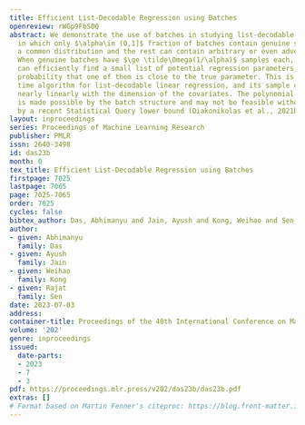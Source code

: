 ```yaml
---
title: Efficient List-Decodable Regression using Batches
openreview: rWGp9FbS0Q
abstract: We demonstrate the use of batches in studying list-decodable linear regression,
  in which only $\alpha\in (0,1]$ fraction of batches contain genuine samples from
  a common distribution and the rest can contain arbitrary or even adversarial samples.
  When genuine batches have $\ge \tilde\Omega(1/\alpha)$ samples each, our algorithm
  can efficiently find a small list of potential regression parameters, with a high
  probability that one of them is close to the true parameter. This is the first polynomial
  time algorithm for list-decodable linear regression, and its sample complexity scales
  nearly linearly with the dimension of the covariates. The polynomial time algorithm
  is made possible by the batch structure and may not be feasible without it, as suggested
  by a recent Statistical Query lower bound (Diakonikolas et al., 2021b).
layout: inproceedings
series: Proceedings of Machine Learning Research
publisher: PMLR
issn: 2640-3498
id: das23b
month: 0
tex_title: Efficient List-Decodable Regression using Batches
firstpage: 7025
lastpage: 7065
page: 7025-7065
order: 7025
cycles: false
bibtex_author: Das, Abhimanyu and Jain, Ayush and Kong, Weihao and Sen, Rajat
author:
- given: Abhimanyu
  family: Das
- given: Ayush
  family: Jain
- given: Weihao
  family: Kong
- given: Rajat
  family: Sen
date: 2023-07-03
address: 
container-title: Proceedings of the 40th International Conference on Machine Learning
volume: '202'
genre: inproceedings
issued:
  date-parts:
  - 2023
  - 7
  - 3
pdf: https://proceedings.mlr.press/v202/das23b/das23b.pdf
extras: []
# Format based on Martin Fenner's citeproc: https://blog.front-matter.io/posts/citeproc-yaml-for-bibliographies/
---
```

